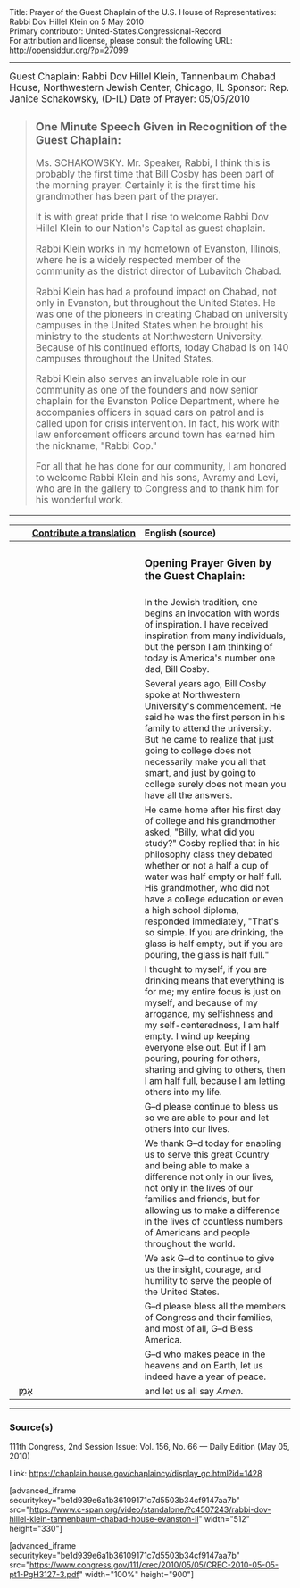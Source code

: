<html>
<head></head>
<body>
Title: Prayer of the Guest Chaplain of the U.S. House of Representatives: Rabbi Dov Hillel Klein on 5 May 2010<br />
Primary contributor: United-States.Congressional-Record<br />
For attribution and license, please consult the following URL: <a href="http://opensiddur.org/?p=27099">http://opensiddur.org/?p=27099</a>
<p />
<hr />

<div class="english" style="font-size:1.2em;">
Guest Chaplain: Rabbi Dov Hillel Klein, Tannenbaum Chabad House, Northwestern Jewish Center, Chicago, IL
Sponsor: Rep. Janice Schakowsky, (D-IL)
Date of Prayer: 05/05/2010

<blockquote>
<h3>One Minute Speech Given in Recognition of the Guest Chaplain:</h3>

Ms. SCHAKOWSKY. Mr. Speaker, Rabbi, I think this is probably the first time that Bill Cosby has been part of the morning prayer. Certainly it is the first time his grandmother has been part of the prayer.

It is with great pride that I rise to welcome Rabbi Dov Hillel Klein to our Nation's Capital as guest chaplain.

Rabbi Klein works in my hometown of Evanston, Illinois, where he is a widely respected member of the community as the district director of Lubavitch Chabad.

Rabbi Klein has had a profound impact on Chabad, not only in Evanston, but throughout the United States. He was one of the pioneers in creating Chabad on university campuses in the United States when he brought his ministry to the students at Northwestern University. Because of his continued efforts, today Chabad is on 140 campuses throughout the United States.

Rabbi Klein also serves an invaluable role in our community as one of the founders and now senior chaplain for the Evanston Police Department, where he accompanies officers in squad cars on patrol and is called upon for crisis intervention. In fact, his work with law enforcement officers around town has earned him the nickname, "Rabbi Cop."

For all that he has done for our community, I am honored to welcome Rabbi Klein and his sons, Avramy and Levi, who are in the gallery to Congress and to thank him for his wonderful work.
</blockquote>
</div>

<hr />

<table style="margin-left: auto;margin-right: auto;" class="draggable">
<thead><tr><th id="x" style="text-align: right;"><a href="/contributing/upload/">Contribute a translation</a></th><th style="text-align: left;">English (source)</th></tr></thead>
<tbody>
<tr><td style="vertical-align:top;" width="46%">
<div class="liturgy"><span lang="he">

</span></div></td>
 
<td style="vertical-align:top;" width="53%">
<div class="english">
<h3>Opening Prayer Given by the Guest Chaplain:</h3>
</div></td></tr>

<tr><td style="vertical-align:top;" width="46%">
<div class="liturgy"><span lang="he">

</span></div></td>
 
<td style="vertical-align:top;" width="53%">
<div class="english">
In the Jewish tradition, one begins an invocation with words of inspiration. I have received inspiration from many individuals, but the person I am thinking of today is America's number one dad, Bill Cosby.
</div></td></tr>


<tr><td style="vertical-align:top;" width="46%">
<div class="liturgy"><span lang="he">

</span></div></td>
 
<td style="vertical-align:top;" width="53%">
<div class="english">
Several years ago, Bill Cosby spoke at Northwestern University's commencement. He said he was the first person in his family to attend the university. But he came to realize that just going to college does not necessarily make you all that smart, and just by going to college surely does not mean you have all the answers.
</div></td></tr>


<tr><td style="vertical-align:top;" width="46%">
<div class="liturgy"><span lang="he">

</span></div></td>
 
<td style="vertical-align:top;" width="53%">
<div class="english">
He came home after his first day of college and his grandmother asked, "Billy, what did you study?" Cosby replied that in his philosophy class they debated whether or not a half a cup of water was half empty or half full. His grandmother, who did not have a college education or even a high school diploma, responded immediately, "That's so simple. If you are drinking, the glass is half empty, but if you are pouring, the glass is half full."
</div></td></tr>


<tr><td style="vertical-align:top;" width="46%">
<div class="liturgy"><span lang="he">

</span></div></td>
 
<td style="vertical-align:top;" width="53%">
<div class="english">
I thought to myself, if you are drinking means that everything is for me; my entire focus is just on myself, and because of my arrogance, my selfishness and my self-centeredness, I am half empty. I wind up keeping everyone else out. But if I am pouring, pouring for others, sharing and giving to others, then I am half full, because I am letting others into my life.
</div></td></tr>


<tr><td style="vertical-align:top;" width="46%">
<div class="liturgy"><span lang="he">

</span></div></td>
 
<td style="vertical-align:top;" width="53%">
<div class="english">
G–d 
please continue to bless us 
so we are able to pour and let others into our lives.
</div></td></tr>


<tr><td style="vertical-align:top;" width="46%">
<div class="liturgy"><span lang="he">

</span></div></td>
 
<td style="vertical-align:top;" width="53%">
<div class="english">
We thank G–d today 
for enabling us to serve this great Country 
and being able to make a difference 
not only in our lives, 
not only in the lives of our families and friends, 
but for allowing us to make a difference 
in the lives of countless numbers of Americans 
and people throughout the world. 
</div></td></tr>


<tr><td style="vertical-align:top;" width="46%">
<div class="liturgy"><span lang="he">

</span></div></td>
 
<td style="vertical-align:top;" width="53%">
<div class="english">
We ask G–d to continue to give us 
the insight, 
courage, 
and humility 
to serve the people of the United States. 
</div></td></tr>


<tr><td style="vertical-align:top;" width="46%">
<div class="liturgy"><span lang="he">

</span></div></td>
 
<td style="vertical-align:top;" width="53%">
<div class="english">
G–d 
please bless all the members of Congress and their families, 
and most of all, 
G–d Bless America.
</div></td></tr>


<tr><td style="vertical-align:top;" width="46%">
<div class="liturgy"><span lang="he">

</span></div></td>
 
<td style="vertical-align:top;" width="53%">
<div class="english">
G–d who makes peace in the heavens and on Earth, 
let us indeed have a year of peace.
</div></td></tr>


<tr><td style="vertical-align:top;" width="46%">
<div class="liturgy"><span lang="he">
&nbsp;
אָמֵן׃
</span></div></td>
 
<td style="vertical-align:top;" width="53%">
<div class="english">
and let us all say 
<em>Amen.</em>
</div></td></tr>
</tbody></table>

<hr />

<h3>Source(s)</h3>

111th Congress, 2nd Session
Issue: Vol. 156, No. 66 — Daily Edition (May 05, 2010)

Link: <a href="https://chaplain.house.gov/chaplaincy/display_gc.html?id=1428">https://chaplain.house.gov/chaplaincy/display_gc.html?id=1428</a>

[advanced_iframe securitykey="be1d939e6a1b36109171c7d5503b34cf9147aa7b" src="https://www.c-span.org/video/standalone/?c4507243/rabbi-dov-hillel-klein-tannenbaum-chabad-house-evanston-il" width="512" height="330"]

[advanced_iframe securitykey="be1d939e6a1b36109171c7d5503b34cf9147aa7b" src="https://www.congress.gov/111/crec/2010/05/05/CREC-2010-05-05-pt1-PgH3127-3.pdf" width="100%" height="900"]
</body>
</html>